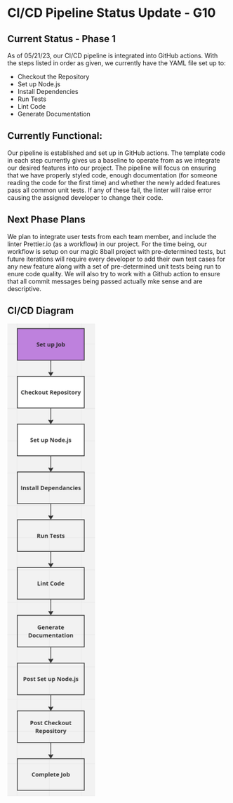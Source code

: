 # CI/CD Pipeline Status Update - G10

## Current Status - Phase 1

As of 05/21/23, our CI/CD pipeline is integrated into GitHub actions. With the steps listed in order as given, we currently have the YAML file set up to:

* Checkout the Repository
* Set up Node.js
* Install Dependencies
* Run Tests
* Lint Code
* Generate Documentation

##  Currently Functional:

Our pipeline is established and set up in GitHub actions. The template code in each step currently gives us a baseline to operate from as we integrate our desired features into our project. The pipeline will focus on ensuring that we have properly styled code, enough documentation (for someone reading the code for the first time) and whether the newly added features pass all common unit tests. If any of these fail, the linter will raise error causing the assigned developer to change their code. 

## Next Phase Plans

We plan to integrate user tests from each team member, and include the linter Prettier.io (as a workflow) in our project. For the time being, our workflow is setup on our magic 8ball project with pre-determined tests, but future iterations will require every developer to add their own test cases for any new feature along with a set of pre-determined unit tests being run to enure code quality. We will also try to work with a Github action to ensure that all commit messages being passed actually mke sense and are descriptive. 

## CI/CD Diagram

<img src="./phase1.png" alt="MarineGEO circle logo" style="width:200px;"/>

